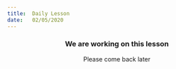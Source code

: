 ```yaml
---
title:  Daily Lesson
date:   02/05/2020
---
```


### <center>We are working on this lesson</center>
<center>Please come back later</center>